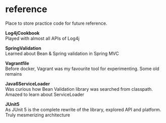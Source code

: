 # reference

Place to store practice code for future reference.

**Log4jCookbook**\
Played with almost all APIs of Log4j

**SpringValidation**\
Learned about Bean & Spring validation in Spring MVC

**Vagrantfile**\
Before docker, Vagrant was my favourite tool for experimenting. Some old remains

**Java6ServiceLoader**\
Was curious how Bean Validation library was searched from classpath. Amazed to
learn about ServiceLoader

**JUnit5**\
As JUnit 5 is the complete rewrite of the library, explored API and platform.
Truly mesmerizing architecture